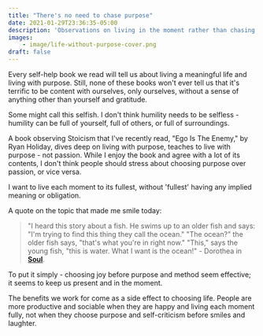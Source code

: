 ```yaml
---
title: "There's no need to chase purpose"
date: 2021-01-29T23:36:35-05:00
description: 'Observations on living in the moment rather than chasing a purpose.'
images:
    - image/life-without-purpose-cover.png
draft: false
---
```


Every self-help book we read will tell us about living a meaningful life and living with purpose. Still, none of these books won't ever tell us that it's terrific to be content with ourselves, only ourselves, without a sense of anything other than yourself and gratitude.

Some might call this selfish. I don't think humility needs to be selfless - humility can be full of yourself, full of others, or full of surroundings.

A book observing Stoicism that I've recently read, "Ego Is The Enemy," by Ryan Holiday, dives deep on living with purpose, teaches to live with purpose - not passion. While I enjoy the book and agree with a lot of its contents, I don't think people should stress about choosing purpose over passion, or vice versa.

I want to live each moment to its fullest, without 'fullest' having any implied meaning or obligation.

A quote on the topic that made me smile today:

> "I heard this story about a fish. He swims up to an older fish and says: "I'm trying to find this thing they call the ocean." "The ocean?" the older fish says, "that's what you're in right now." "This," says the young fish, "this is water. What I want is the ocean!" - Dorothea in **[Soul](https://www.imdb.com/title/tt2948372/)**.

To put it simply - choosing joy before purpose and method seem effective; it seems to keep us present and in the moment.

The benefits we work for come as a side effect to choosing life. People are more productive and sociable when they are happy and living each moment fully, not when they choose purpose and self-criticism before smiles and laughter.
